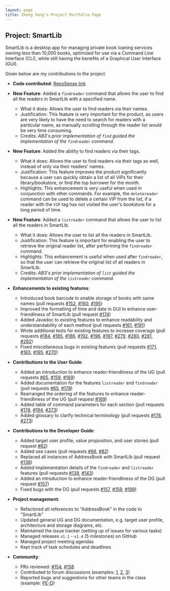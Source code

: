 ```yaml
---
layout: page
title: Zheng Yong's Project Portfolio Page
---
```


## Project: SmartLib

SmartLib is a desktop app for managing private book loaning services owning less than 10,000 books,
optimized for use via a Command Line Interface (CLI),
while still having the benefits of a Graphical User Interface (GUI).

Given below are my contributions to the project.

* **Code contributed**: [RepoSense link](https://nus-cs2103-ay2021s2.github.io/tp-dashboard/?search=arsatis&sort=groupTitle&sortWithin=title&since=2021-02-19&timeframe=commit&mergegroup=&groupSelect=groupByRepos&breakdown=false)

* **New Feature**: Added a `findreader` command that allows the user to find all the readers in SmartLib with a
    specified name.
  * What it does: Allows the user to find readers via their names.
  * Justification: This feature is very important for the product, as users are very likely to have the need to search
    for readers with a particular name, as manually scrolling through the reader list would be very time consuming.
  * Credits: _AB3's prior implementation of `find` guided the implementation of the `findreader` command._

* **New Feature**: Added the ability to find readers via their tags.
  * What it does: Allows the user to find readers via their tags as well, instead of only via their readers' names.
  * Justification: This feature improves the product significantly because a user can quickly obtain a list of all VIPs
    for their library/bookstore, or find the top borrower for the month.
  * Highlights: This enhancement is very useful when used in conjunction with other commands.
    For example, the `deletereader` command can be used to delete a certain VIP from the list,
    if a reader with the `VIP` tag has not visited the user's bookstore for a long period of time.

* **New Feature**: Added a `listreader` command that allows the user to list all the readers in SmartLib.
  * What it does: Allows the user to list all the readers in SmartLib.
  * Justification: This feature is important for enabling the user to retrieve the original reader list,
    after performing the `findreader` command.
  * Highlights: This enhancement is useful when used after `findreader`, so that the user can retrieve the original
    list of all readers in SmartLib.
  * Credits: _AB3's prior implementation of `list` guided the implementation of the `listreader` command._

* **Enhancements to existing features**:
  * Introduced book barcode to enable storage of books with same names (pull requests [\#152](), [\#160](), [\#195]())
  * Improved the formatting of time and date in GUI to enhance user-friendliness of SmartLib (pull request [\#174]())
  * Added Javadoc to existing features to enhance readability and understandability of each method (pull requests
    [\#161](), [\#191]())
  * Wrote additional tests for existing features to increase coverage (pull requests [\#184](), [\#185](), [\#186](),
    [\#192](), [\#196](), [\#197](), [\#279](), [\#280](), [\#281](), [\#282]())
  * Fixed miscellaneous bugs in existing features (pull requests [\#171](), [\#183](), [\#195](), [\#270]())

* **Contributions to the User Guide**:
  * Added an introduction to enhance reader-friendliness of the UG (pull requests [\#65](), [\#159](), [\#169]())
  * Added documentation for the features `listreader` and `findreader` (pull requests [\#65](), [\#178]())
  * Rearranged the ordering of the features to enhance reader-friendliness of the UG (pull request [\#169]())
  * Added table of command parameters for each section (pull requests [\#178](), [\#194](), [\#273]())
  * Added glossary to clarify technical terminology  (pull requests [\#178](), [\#273]())

* **Contributions to the Developer Guide**:
  * Added target user profile, value proposition, and user stories (pull request [\#62]())
  * Added use cases (pull requests [\#66](), [\#82]())
  * Replaced all instances of AddressBook with SmartLib (pull request [\#138]())
  * Added implementation details of the `findreader` and `listreader` features (pull requests [\#139](), [\#143]())
  * Added an introduction to enhance reader-friendliness of the DG  (pull request [\#157]())
  * Fixed bugs with the DG (pull requests [\#157](), [\#159](), [\#199]())

* **Project management**:
  * Refactored all references to "AddressBook" in the code to "SmartLib"
  * Updated general UG and DG documentation, e.g. target user profile, architecture and storage diagrams, etc.
  * Maintained the issue tracker (setting up of issues for various tasks)
  * Managed releases `v1.1` - `v1.4` (5 milestones) on GitHub
  * Managed project meeting agendas
  * Kept track of task schedules and deadlines

* **Community**:
  * PRs reviewed: [\#154](), [\#158]()
  * Contributed to forum discussions (examples: [1](https://github.com/nus-cs2103-AY2021S2/forum/issues/194),
    [2](https://github.com/nus-cs2103-AY2021S2/forum/issues/139),
    [3](https://github.com/nus-cs2103-AY2021S2/forum/issues/110#issuecomment-774674147))
  * Reported bugs and suggestions for other teams in the class (example: [PE-D](https://github.com/arsatis/ped/issues))
